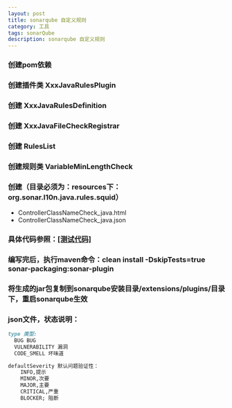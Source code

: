 ```yaml
---
layout: post
title: sonarqube 自定义规则
category: 工具
tags: sonarQube
description: sonarqube 自定义规则
---
```


### 创建pom依赖

### 创建插件类 XxxJavaRulesPlugin

### 创建 XxxJavaRulesDefinition

### 创建 XxxJavaFileCheckRegistrar

### 创建 RulesList

### 创建规则类 VariableMinLengthCheck

### 创建（目录必须为：resources下：org.sonar.l10n.java.rules.squid）
- ControllerClassNameCheck_java.html
- ControllerClassNameCheck_java.json

### 具体代码参照：[[测试代码]](http://www.datuzi.cn/softs/sonarrule.rar)

### 编写完后，执行maven命令：clean install -DskipTests=true  sonar-packaging:sonar-plugin

### 将生成的jar包复制到sonarqube安装目录/extensions/plugins/目录下，重启sonarqube生效

### json文件，状态说明：
```markdown
type 类型:
  BUG BUG
  VULNERABILITY 漏洞
  CODE_SMELL 坏味道

defaultSeverity 默认问题验证性：
    INFO,提示
    MINOR,次要
    MAJOR,主要
    CRITICAL,严重
    BLOCKER; 阻断
```
